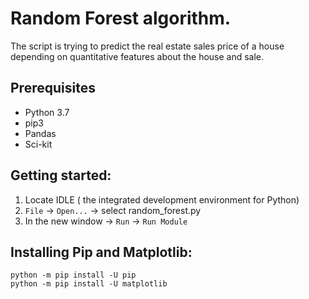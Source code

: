 # Random Forest algorithm.
The script is trying to predict the real estate sales price of a house depending on quantitative features about the house and sale. 

## Prerequisites
- Python 3.7  
- pip3 
- Pandas   
- Sci-kit  

## Getting started:
1. Locate IDLE ( the integrated development environment for Python)
2. `File` -> `Open...` -> select random_forest.py
3. In the new window -> `Run` -> `Run Module`

## Installing Pip and Matplotlib:

`python -m pip install -U pip`  
`python -m pip install -U matplotlib`
